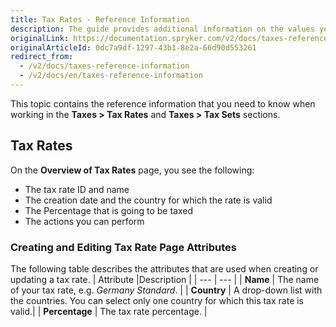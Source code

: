 ```yaml
---
title: Tax Rates - Reference Information
description: The guide provides additional information on the values you use when managing tax rates in the Back Office.
originalLink: https://documentation.spryker.com/v2/docs/taxes-reference-information
originalArticleId: 0dc7a9df-1297-43b1-8e2a-66d90d553261
redirect_from:
  - /v2/docs/taxes-reference-information
  - /v2/docs/en/taxes-reference-information
---
```


This topic contains the reference information that you need to know when working in the **Taxes > Tax Rates** and **Taxes > Tax Sets** sections.

## Tax Rates
On the **Overview of Tax Rates** page, you see the following:
* The tax rate ID and name
* The creation date and the country for which the rate is valid
* The Percentage that is going to be taxed
* The actions you can perform

### Creating and Editing Tax Rate Page Attributes
The following table describes the attributes that are used when creating or updating a tax rate.
| Attribute |Description  |
| --- | --- |
| **Name** | The name of your tax rate, e.g. _Germany Standard_. |
| **Country** | A drop-down list with the countries. You can select only one country for which this tax rate is valid.|
| **Percentage** | The tax rate percentage. |
